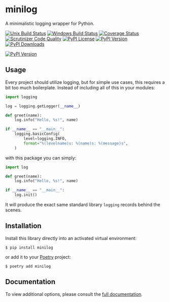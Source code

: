 # minilog

A minimalistic logging wrapper for Python.

[![Unix Build Status](https://img.shields.io/travis/com/jacebrowning/minilog.svg?label=unix)](https://travis-ci.com/jacebrowning/minilog)
[![Windows Build Status](https://img.shields.io/appveyor/ci/jacebrowning/minilog.svg?label=windows)](https://ci.appveyor.com/project/jacebrowning/minilog)
[![Coverage Status](https://img.shields.io/coveralls/jacebrowning/minilog/main.svg)](https://coveralls.io/r/jacebrowning/minilog)
[![Scrutinizer Code Quality](https://img.shields.io/scrutinizer/g/jacebrowning/minilog.svg)](https://scrutinizer-ci.com/g/jacebrowning/minilog)
[![PyPI License](https://img.shields.io/pypi/l/minilog.svg)](https://pypi.org/project/minilog)
[![PyPI Version](https://img.shields.io/pypi/v/minilog.svg)](https://pypi.org/project/minilog)
[![PyPI Downloads](https://img.shields.io/pypi/dm/minilog.svg?color=orange)](https://pypistats.org/packages/minilog)

[![PyPI Version](https://img.shields.io/pypi/v/verchew.svg)](https://pypi.python.org/pypi/verchew)

## Usage

Every project should utilize logging, but for simple use cases, this requires a bit too much boilerplate. Instead of including all of this in your modules:

```python
import logging

log = logging.getLogger(__name__)

def greet(name):
    log.info("Hello, %s!", name)

if __name__ == "__main__":
    logging.basicConfig(
        level=logging.INFO,
        format="%(levelname)s: %(name)s: %(message)s",
    )
```

with this package you can simply:

```python
import log

def greet(name):
    log.info("Hello, %s!", name)

if __name__ == "__main__":
    log.init()
```

It will produce the exact same standard library `logging` records behind the scenes.

## Installation

Install this library directly into an activated virtual environment:

```text
$ pip install minilog
```

or add it to your [Poetry](https://poetry.eustace.io/) project:

```text
$ poetry add minilog
```

## Documentation

To view additional options, please consult the [full documentation](https://minilog.readthedocs.io/en/latest/logging/).
